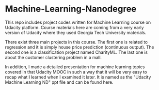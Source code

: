# Machine-Learning-Nanodegree
This repo includes project codes written for Machine Learning course on Udacity platform. Course materials here are coming from a very early version of Udacity where they used Georgia Tech University materials.

There exist three main projects in this course. The first one is related to regression and it is simply house price prediction (continuous output). The second one is a classification project named CharityML. The last one is about the customer clustering problem in a mall.

In addition, I made a detailed presentation for machine learning topics covered in that Udacity MOOC in such a way that it will be very easy to recap what I learned when I examined it later. It is named as the "Udacity Machine Learning ND" ppt file and can be found here.
